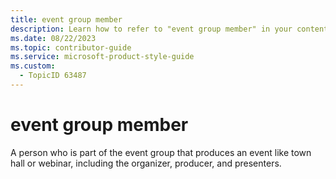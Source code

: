 ```yaml
---
title: event group member
description: Learn how to refer to "event group member" in your content.
ms.date: 08/22/2023
ms.topic: contributor-guide
ms.service: microsoft-product-style-guide
ms.custom:
  - TopicID 63487
---
```



# event group member

A person who is part of the event group that produces an event like town hall or webinar, including the organizer, producer, and presenters.  
 
